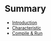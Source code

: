 # Summary

* [Introduction](README.md)
* [Characteristic](characteristic.md)
* [Compile & Run](compile_&_run.md)

